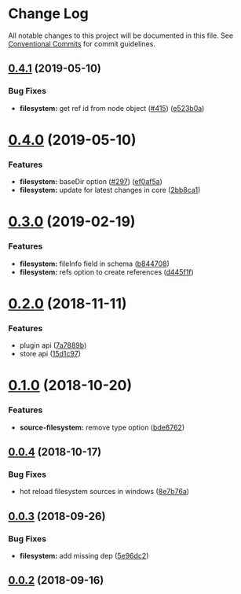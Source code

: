 # Change Log

All notable changes to this project will be documented in this file.
See [Conventional Commits](https://conventionalcommits.org) for commit guidelines.

## [0.4.1](https://github.com/gridsome/gridsome/tree/master/packages/source-filesystem/compare/@gridsome/source-filesystem@0.4.0...@gridsome/source-filesystem@0.4.1) (2019-05-10)


### Bug Fixes

* **filesystem:** get ref id from node object ([#415](https://github.com/gridsome/gridsome/tree/master/packages/source-filesystem/issues/415)) ([e523b0a](https://github.com/gridsome/gridsome/tree/master/packages/source-filesystem/commit/e523b0a))





# [0.4.0](https://github.com/gridsome/gridsome/tree/master/packages/source-filesystem/compare/@gridsome/source-filesystem@0.3.0...@gridsome/source-filesystem@0.4.0) (2019-05-10)


### Features

* **filesystem:** baseDir option ([#297](https://github.com/gridsome/gridsome/tree/master/packages/source-filesystem/issues/297)) ([ef0af5a](https://github.com/gridsome/gridsome/tree/master/packages/source-filesystem/commit/ef0af5a))
* **filesystem:** update for latest changes in core ([2bb8ca1](https://github.com/gridsome/gridsome/tree/master/packages/source-filesystem/commit/2bb8ca1))





<a name="0.3.0"></a>
# [0.3.0](https://github.com/gridsome/gridsome/tree/master/packages/source-filesystem/compare/@gridsome/source-filesystem@0.2.0...@gridsome/source-filesystem@0.3.0) (2019-02-19)


### Features

* **filesystem:** fileInfo field in schema ([b844708](https://github.com/gridsome/gridsome/tree/master/packages/source-filesystem/commit/b844708))
* **filesystem:** refs option to create references ([d445f1f](https://github.com/gridsome/gridsome/tree/master/packages/source-filesystem/commit/d445f1f))





<a name="0.2.0"></a>
# [0.2.0](https://github.com/gridsome/gridsome/compare/@gridsome/source-filesystem@0.1.0...@gridsome/source-filesystem@0.2.0) (2018-11-11)


### Features

* plugin api ([7a7889b](https://github.com/gridsome/gridsome/commit/7a7889b))
* store api ([15d1c97](https://github.com/gridsome/gridsome/commit/15d1c97))


<a name="0.1.0"></a>
# [0.1.0](https://github.com/gridsome/gridsome/compare/@gridsome/source-filesystem@0.0.4...@gridsome/source-filesystem@0.1.0) (2018-10-20)


### Features

* **source-filesystem:** remove type option ([bde6762](https://github.com/gridsome/gridsome/commit/bde6762))


<a name="0.0.4"></a>
## [0.0.4](https://github.com/gridsome/gridsome/compare/@gridsome/source-filesystem@0.0.3...@gridsome/source-filesystem@0.0.4) (2018-10-17)


### Bug Fixes

* hot reload filesystem sources in windows ([8e7b76a](https://github.com/gridsome/gridsome/commit/8e7b76a))


<a name="0.0.3"></a>
## [0.0.3](https://github.com/gridsome/gridsome/compare/142896c2454016dc989a7872faffec7263fc658c...@gridsome/source-filesystem@0.0.3) (2018-09-26)


### Bug Fixes

* **filesystem:** add missing dep ([5e96dc2](https://github.com/gridsome/gridsome/commit/5e96dc2))



<a name="0.0.2"></a>
## [0.0.2](https://github.com/gridsome/gridsome/compare/142896c2454016dc989a7872faffec7263fc658c...@gridsome/source-filesystem@0.0.3) (2018-09-16)
